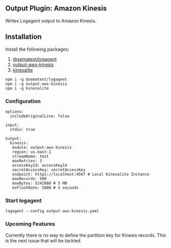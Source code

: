 ## Output Plugin: Amazon Kinesis

Writes Logagent output to Amazon Kinesis.

## Installation

Install the following packages:

1. [@sematext/logagent](https://www.npmjs.com/package/@sematext/logagent)
2. [output-aws-kinesis](https://www.npmjs.com/package/output-aws-kinesis)
3. [kinesalite](https://www.npmjs.com/package/kinesalite)

```
npm i -g @sematext/logagent
npm i -g output-aws-kinesis
npm i -g kinesalite
```

### Configuration

```
options:
  includeOriginalLine: false

input:
  stdin: true

output:
  kinesis:
   module: output-aws-kinesis
   region: us-east-1
   streamName: test
   maxRetries: 3
   accessKeyId: accessKeyId
   secretAccessKey: secretAccessKey
   endpoint: https://localhost:4567 # Local Kinesalite Instance
   maxRecords: 500
   maxBytes: 5242880 # 5 MB
   msFlushRate: 5000 # 5 seconds
```

### Start logagent

```
logagent --config output-aws-kinesis.yaml
```

### Upcoming Features

Currently there is no way to define the partition key for Kinesis records. This is the next issue that will
be tackled.
